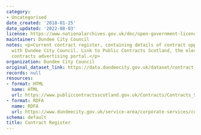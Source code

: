 ```yaml
---
category:
- Uncategorised
date_created: '2018-01-25'
date_updated: '2022-08-03'
license: https://www.nationalarchives.gov.uk/doc/open-government-licence/version/3/
maintainer: Dundee City Council
notes: <p>Current contract register, containing details of contract opportunities
  with Dundee City Council. Link to Public Contracts Scotland, the electronic national
  contracts advertising portal.</p>
organization: Dundee City Council
original_dataset_link: https://data.dundeecity.gov.uk/dataset/contract-register
records: null
resources:
- format: HTML
  name: HTML
  url: https://www.publiccontractsscotland.gov.uk/Contracts/Contracts_Search.aspx?AuthID=AA00220
- format: RDFA
  name: RDFA
  url: https://www.dundeecity.gov.uk/service-area/corporate-services/corporate-finance/procurement
schema: default
title: Contract Register
---
```

